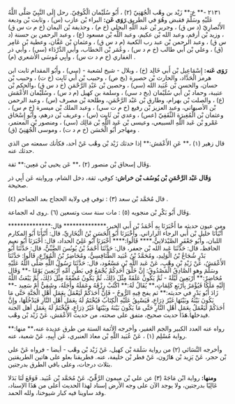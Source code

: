 ٢١٣١ -** ع:** زَيْد بن وهْب الْجُهَنِيّ (٢) ، أَبُو سُلَيْمان الْكُوفِيّ. رحل إِلَى النَّبِيّ صَلَّى اللَّهُ عَلَيْهِ وسَلَّمَ فقبض وهُوَ في الطريق.**رَوَى عَن:** البراء بْن عازب (س) ، وثابت بْن وديعة الأَنْصارِيّ (د س ق) ، وجرير بْن عَبد اللَّهِ البجلي (خ م) ، وحذيفة بْن اليمان (خ م ت س ق) ، وزيد بْن أرقم، وعبد الله بْن عكيم، وعبد اللَّه بْن مسعود (ع) ، وعبد الرحمن بن حسنة (د س ق) ، وعبد الرحمن بْن عبد رب الكعبة (م د س ق) ، وعثمان بْن عَفَّان، وعطية بْن عَامِر (ق) ، وعلي بْن أَبي طالب (خ م د س) ، وعُمَر بْن الخطاب، وأَبي الدَّرْدَاء (سي) ، وأبي ذر الغفاري (خ م د ت س) ، وأَبِي مُوسَى الأشعري (م) .

**رَوَى عَنه:** إِسْمَاعِيل بْن أَبي خَالِد (خ) ، وبلال - شيخ لشعبة - (سي) ، وأَبُو المقدام ثابت ابن هرمز الْحَدَّاد، والحارث بْن حصيرة (بخ ص) ، وحبيب بْن أَبي ثَابِت (خ ت) ، وحبيب بْن حسان، والحسن بْن عُبَيد الله (سي) ، وحصين بْن عَبْدِ الرَّحْمَنِ (خ د س ق) ،والحكم بْن عتيبة، وحماد بْن أَبي سُلَيْمان (بخ د سي) ، وسلمة بن كهيل (م د س) ، وسُلَيْمان الأَعْمَش (ع) ، والصلت بْن بهرام، وطارق بْن عَبْد الرَّحْمَنِ، وطلحة بْن مصرف (س) ، وعبد الرحمن بْن الأصبهاني، وعبد العزيز بْن رفيع (خ م ت سي) ، وعبد الملك بْن ميسرة (خ م س) ، وعثمان بْن الْمُغِيرَة الثَّقَفِيّ (عس) ، وعدي بْن ثَابِت (س) ، وعريف بْن درهم، وأَبُو إِسْحَاق عَمْرو بْن عَبد اللَّهِ السبيعي، وعيسى بْن عَبد اللَّهِ بْن مَالِك (سي) ، ومنصور بْن المعتمر، ومهاجر أَبُو الْحَسَن (خ م د ت) ، وموسى الْجُهَنِيّ (ق) .

قال زهير (١) ،** عَنِ الأَعْمَش:** إذا حدثك زَيْد بْن وهْب عَنْ أحد، فكأنك سمعته من الذي حدثك عنه.

وَقَال إسحاق بْن منصور (٢) ،** عَن يحيى بْن مَعِين:** ثقة.

**وَقَال عَبْد الرَّحْمَنِ بْن يُوسُف بْن خراش:** كوفي، ثقة، دخل الشام، وروايته عَن أَبِي ذر صحيحة.

قال مُحَمَّد بْن سعد (٣) : توفي فِي ولاية الحجاج بعد الجماجم (٤) .

وَقَال أَبُو بَكْرِ بْن منجويه (٥) : مات سنة ست وتسعين (٦) .روى له الجماعة.

ومن عيون حديثه ما أَخْبَرَنَا بِهِ أَحْمَدُ بْن أَبي الخير،************** قال:************** أَنْبَأَنَا خليل بْن أَبي الرجاء الراراني. وأَخْبَرَنَا أَبُو الْحَسَنِ بْنُ الْبُخَارِيِّ، قال: أَنْبَأَنَا أَبُو المكارم اللبان، وأَبُو جَعْفَرٍ الصَّيْدَلانِيُّ،**** قَالُوا:**** أَخْبَرَنَا أَبُو عَلِيّ الحداد، قال: أَخْبَرَنَا أَبُو نعيم الحافظ، قال: حَدَّثَنَا عَبد الله بْن جعفر، قال: حَدَّثَنَا أَحْمَدُ بْنُ يُونُسَ الضَّبِّيُّ، قال: حَدَّثَنَا أَبُو بَدْرٍ شُجَاعُ بْنُ الْوَلِيدِ، ومُحَمَّدُ بْنُ عُبَيد الطَّنَافِسِيُّ، ومُحَاضِرُ بْنُ الْمُوَرِّعِ، قَالُوا: حَدَّثَنَا الأَعْمَشُ، عَنْ زَيْدِ بْنِ وهْبٍ، عَنْ عَبد اللَّهِ بْنِ مَسْعُود، قال: حَدَّثَنَا رَسُولُ اللَّهِ صَلَّى اللَّهُ عَلَيْهِ وسَلَّمَ وهو الصَّادِقُ الْمَصْدُوقُ: إِنَّ خَلْقَ أَحَدِكُمْ يُجْمَعُ فِي بَطْنِ أُمِّهِ أَرْبَعِينَ يَوْمًا -** وَقَال مُحَاضِرٌ:** أَرْبَعِينَ لَيْلَةً - ثُمَّ يَكُونُ عَلَقَةً مِثْلَ ذَلِكَ، ثُمَّ يَكُونُ مُضْغَةً مِثْلَ ذَلِكَ، ثُمَّ يَبْعَثُ اللَّهُ إِلَيْهِ مَلَكًا فَيُؤْمَرُ بِأَرْبَعِ كَلِمَاتٍ،** يُقَالُ لَهُ:** اكْتُبْ رِزْقَهُ وعَمَلَهُ وأَجَلَهُ، وشَقِيٌّ أَمْ سَعِيد -** زَادَ أَبُو بَدْرٍ في حديثه:** ثم يفخ فِيهِ الرُّوحُ - فَإِنَّ أَحَدَكُمْ لَيَعْمَلُ بِعَمَلِ أَهْلِ الْجَنَّةِ حَتَّى مَا يَكُونَ بَيْنَهُ وبَيْنَهَا غَيْرُ ذِرَاعٍ، فَيَسْبِقُ عَلَيْهِ الْكِتَابُ فَيُخْتَمُ لَهُ بِعَمَلِ أَهْلِ النَّارِ فَيَدْخُلَهَا، وإِنَّ أَحَدَكُمْ لَيَعْمَلُ بِعَمَلِ أَهْلِ النَّارِ حَتَّى مَا يَكُونَ بَيْنَهُ وبَيْنَهَا غَيْرُ ذِرَاعٍ، فَيُخْتَمُ لَهُ بِعَمَلِ أهل الجنة فيدخلها.هَذَا حديث صحيح، متفق على صحته، من حديث الأَعْمَش، عَنْ زَيْد بْن وهْب.

رواه عنه العدد الكبير والجم الغفير، وأخرجه الأئمة الستة من طرق عديدة عنه،** منها:** رواية مُسْلِم (١) ، عَنْ عُبَيد اللَّهِ بْن معاذ العنبري، عَن أَبِيهِ، عَنْ شعبة، عنه.

وأخرجه النَّسَائي (٢) من رواية سَلَمَة بْن كهيل، عَنْ زَيْد بْن وهْب - أيضا - فرواه عَنْ علي بْن حجر، عَنْ يَزِيد بْن هَارُون، عَنْ فطر بْن خليفة، عنه. فطريقنا بعلو على هاتين الطريقتين بثلاث درجات، وعلى باقي الطرق بدرجتين.

**ومنها:** رواية ابْن مَاجَهْ (٣) عن علي بْن ميمون الرَّقِّيّ، عَنْ مُحَمَّد بْن عُبَيد. فَوَقَعَ لَنَا بَدَلا عَالِيًا بدرجتين، ولا يوجد الآن على وجه الأرض إسناد لهذا الحديث أعلى من هَذَا الإسناد، وقد ساوينا فيه كبار شيوخنا، ولله الحمد.